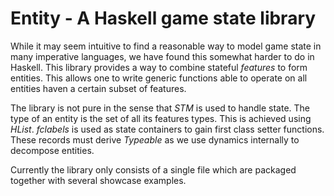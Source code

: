 
Entity - A Haskell game state library
=====================================

While it may seem intuitive to find a reasonable way to model game state in many imperative languages, we have found this somewhat harder to do in Haskell. This library provides a way to combine stateful *features* to form entities. This allows one to write generic functions able to operate on all entities haven a certain subset of features. 

The library is not pure in the sense that *STM* is used to handle state. The type of an entity is the set of all its features types. This is achieved using *HList*. *fclabels* is used as state containers to gain first class setter functions. These records must derive *Typeable* as we use dynamics internally to decompose entities. 

Currently the library only consists of a single file which are packaged together with several showcase examples.  
